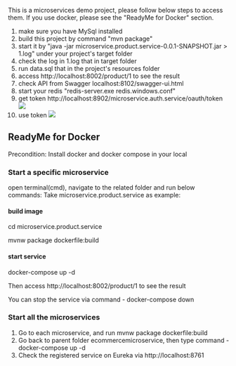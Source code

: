 This is a microservices demo project, please follow below steps to access them.  If you use docker, please see the "ReadyMe for Docker" section.

1. make sure you have MySql installed
2. build this project by command "mvn package"
3. start it by "java -jar microservice.product.service-0.0.1-SNAPSHOT.jar > 1.log" under your project's target folder
4. check the log in 1.log that in target folder
5. run data.sql that in the project's resources folder
6. access http://localhost:8002/product/1 to see the result
7. check API from Swagger localhost:8102/swagger-ui.html
8. start your redis "redis-server.exe redis.windows.conf"
9. get token http://localhost:8902/microservice.auth.service/oauth/token
![](https://github.com/dillonzhang/ecommercemicroservice/blob/develop/img-folder/gettoken.PNG)
10. use token 
![](https://github.com/dillonzhang/ecommercemicroservice/blob/develop/img-folder/usetoken.PNG)
## ReadyMe for Docker
Precondition: Install docker and docker compose in your local

### Start a specific microservice
open terminal(cmd), navigate to the related folder and run below commands:
Take microservice.product.service as example:

#### build image
   cd microservice.product.service

   mvnw package dockerfile:build

#### start service
   docker-compose up -d

Then access http://localhost:8002/product/1 to see the result

You can stop the service via command - docker-compose down

### Start all the microservices
1. Go to each microservice, and run mvnw package dockerfile:build
2. Go back to parent folder ecommercemicroservice, then type command -  docker-compose up -d
3. Check the registered service on Eureka via http://localhost:8761